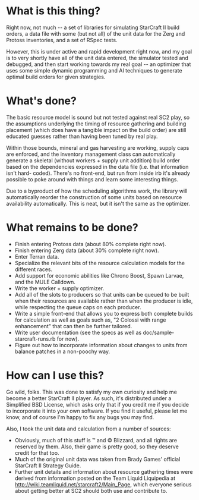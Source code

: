 What is this thing?
===================

Right now, not much -- a set of libraries for simulating StarCraft II build
orders, a data file with some (but not all) of the unit data for the Zerg
and Protoss inventories, and a set of RSpec tests.

However, this is under active and rapid development right now, and my goal is
to very shortly have all of the unit data entered, the simulator tested and
debugged, and then start working towards my real goal -- an optimizer that
uses some simple dynamic programming and AI techniques to generate optimal
build orders for given strategies.

What's done?
============

The basic resource model is sound but not tested against real SC2 play, so
the assumptions underlying the timing of resource gathering and building placement (which does have a tangible impact on the build order) are still
educated guesses rather than having been tuned by real play.

Within those bounds, mineral and gas harvesting are working, supply caps are
enforced, and the inventory management class can automatically generate a
skeletal (without workers + supply unit addition) build order based on the
dependencies expressed in the data file (i.e. that information isn't hard-
coded). There's no front-end, but run from inside irb it's already possible
to poke around with things and learn some interesting things.

Due to a byproduct of how the scheduling algorithms work, the library will
automatically reorder the construction of some units based on resource
availability automatically. This is neat, but it isn't the same as the
optimizer.

What remains to be done?
========================

 - Finish entering Protoss data (about 80% complete right now).
 - Finish entering Zerg data (about 30% complete right now).
 - Enter Terran data.
 - Specialize the relevant bits of the resource calculation models for
   the different races.
 - Add support for economic abilities like Chrono Boost, Spawn Larvae,
   and the MULE Calldown.
 - Write the worker + supply optimizer.
 - Add all of the slots to producers so that units can be queued to be built
   when their resources are available rather than when the producer is idle,
   while respecting the queue caps on each producer.
 - Write a simple front-end that allows you to express both complete builds
   for calculation as well as goals such as, "2 Colossi with range 
   enhancement" that can then be further tailored.
 - Write user documentation (see the specs as well as
   doc/sample-starcraft-runs.rb for now).
 - Figure out how to incorporate information about changes to units from
   balance patches in a non-poochy way.

How can I use this?
===================

Go wild, folks. This was done to satisfy my own curiosity and help me become
a better StarCraft II player. As such, it's distributed under a Simplified
BSD License, which asks only that if you credit me if you decide to
incorporate it into your own software. If you find it useful, please let
me know, and of course I'm happy to fix any bugs you may find.

Also, I took the unit data and calculation from a number of sources:

 - Obviously, much of this stuff is ™ and © Blizzard, and all rights are
   reserved by them. Also, their game is pretty good, so they deserve
   credit for that too.
 - Much of the original unit data was taken from Brady Games' official
   StarCraft II Strategy Guide.
 - Further unit details and information about resource gathering times were
   derived from information posted on the Team Liquid Liquipedia at
   http://wiki.teamliquid.net/starcraft2/Main_Page, which everyone serious
   about getting better at SC2 should both use and contribute to.
